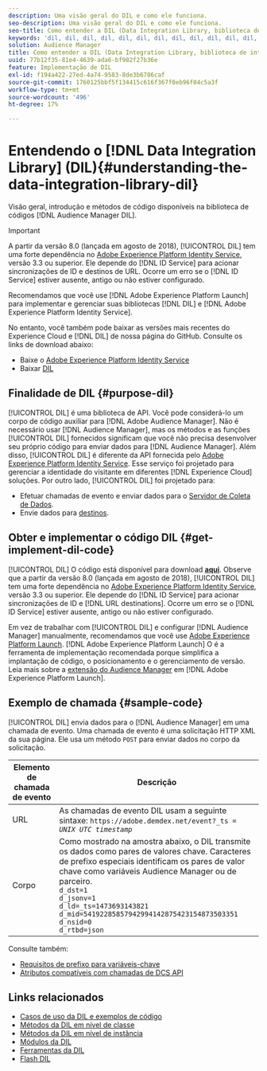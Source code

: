 ```yaml
---
description: Uma visão geral do DIL e como ele funciona.
seo-description: Uma visão geral do DIL e como ele funciona.
seo-title: Como entender a DIL (Data Integration Library, biblioteca de integração de dados)
keywords: 'dil, dil, dil, dil, dil, dil, dil, dil, dil, dil, dil, dil, dil, dil, dil, dil, dil, dil, dil, dil, dil, dil, dil, dil, dil, dil, dil, dil, dil, dil, dil, dil, dil, dil, l, '
solution: Audience Manager
title: Como entender a DIL (Data Integration Library, biblioteca de integração de dados)
uuid: 77b12f35-81e4-4639-ada6-bf982f27b36e
feature: Implementação de DIL
exl-id: f194a422-27ed-4a74-9583-8de3b6786caf
source-git-commit: 1760125bbf5f134415c616f367f0eb96f04c5a3f
workflow-type: tm+mt
source-wordcount: '496'
ht-degree: 17%

---
```


# Entendendo o [!DNL Data Integration Library] (DIL){#understanding-the-data-integration-library-dil}

Visão geral, introdução e métodos de código disponíveis na biblioteca de códigos [!DNL Audience Manager DIL].

>[!IMPORTANT]
>
>A partir da versão 8.0 (lançada em agosto de 2018), [!UICONTROL DIL] tem uma forte dependência no [Adobe Experience Platform Identity Service](https://docs.adobe.com/content/help/pt-BR/id-service/using/home.html), versão 3.3 ou superior. Ele depende do [!DNL ID Service] para acionar sincronizações de ID e destinos de URL. Ocorre um erro se o [!DNL ID Service] estiver ausente, antigo ou não estiver configurado.
>
>Recomendamos que você use [!DNL Adobe Experience Platform Launch] para implementar e gerenciar suas bibliotecas [!DNL DIL] e [!DNL Adobe Experience Platform Identity Service].

No entanto, você também pode baixar as versões mais recentes do Experience Cloud e [!DNL DIL] de nossa página do GitHub. Consulte os links de download abaixo:

* Baixe o [Adobe Experience Platform Identity Service](https://github.com/Adobe-Marketing-Cloud/id-service/releases)
* Baixar [DIL](https://github.com/Adobe-Marketing-Cloud/dil/releases)

## Finalidade de DIL {#purpose-dil}

[!UICONTROL DIL] é uma biblioteca de API. Você pode considerá-lo um corpo de código auxiliar para [!DNL Adobe Audience Manager]. Não é necessário usar [!DNL Audience Manager], mas os métodos e as funções [!UICONTROL DIL] fornecidos significam que você não precisa desenvolver seu próprio código para enviar dados para [!DNL Audience Manager]. Além disso, [!UICONTROL DIL] é diferente da API fornecida pelo [Adobe Experience Platform Identity Service](https://docs.adobe.com/content/help/en/id-service/using/home.html). Esse serviço foi projetado para gerenciar a identidade do visitante em diferentes [!DNL Experience Cloud] soluções. Por outro lado, [!UICONTROL DIL] foi projetado para:

* Efetuar chamadas de evento e enviar dados para o [Servidor de Coleta de Dados](../reference/system-components/components-data-collection.md).
* Envie dados para [destinos](../features/destinations/destinations.md).

## Obter e implementar o código DIL {#get-implement-dil-code}

[!UICONTROL DIL] O código está disponível para download  **[aqui](https://github.com/Adobe-Marketing-Cloud/dil/releases)**. Observe que a partir da versão 8.0 (lançada em agosto de 2018), [!UICONTROL DIL] tem uma forte dependência no [Adobe Experience Platform Identity Service](https://docs.adobe.com/content/help/en/id-service/using/home.html), versão 3.3 ou superior. Ele depende do [!DNL ID Service] para acionar sincronizações de ID e [!DNL URL destinations]. Ocorre um erro se o [!DNL ID Service] estiver ausente, antigo ou não estiver configurado.

Em vez de trabalhar com [!UICONTROL DIL] e configurar [!DNL Audience Manager] manualmente, recomendamos que você use [Adobe Experience Platform Launch](https://experienceleague.adobe.com/docs/launch/using/home.html). [!DNL Adobe Experience Platform Launch] O é a ferramenta de implementação recomendada porque simplifica a implantação de código, o posicionamento e o gerenciamento de versão. Leia mais sobre a [extensão do Audience Manager](https://experienceleague.adobe.com/docs/launch/using/extensions-ref/adobe-extension/audience-manager/overview.html) em [!DNL Adobe Experience Platform Launch].

## Exemplo de chamada {#sample-code}

[!UICONTROL DIL] envia dados para o  [!DNL Audience Manager] em uma chamada de evento. Uma chamada de evento é uma solicitação HTTP XML da sua página. Ele usa um método `POST` para enviar dados no corpo da solicitação.

| Elemento de chamada de evento | Descrição |
|--- |--- |
| URL | As chamadas de evento DIL usam a seguinte sintaxe: `https://adobe.demdex.net/event?_ts =` *`UNIX UTC timestamp`* |
| Corpo | Como mostrado na amostra abaixo, o DIL transmite os dados como pares de valores chave. Caracteres de prefixo especiais identificam os pares de valor chave como variáveis Audience Manager ou de parceiro.<br>`d_dst=1`<br>`d_jsonv=1`<br>`d_ld=_ts=1473693143821`<br>`d_mid=54192285857942994142875423154873503351`<br>`d_nsid=0`<br>`d_rtbd=json`<br> |

Consulte também:
* [Requisitos de prefixo para variáveis-chave](../features/traits/trait-variable-prefixes.md)
* [Atributos compatíveis com chamadas de DCS API](../api/dcs-intro/dcs-api-reference/dcs-keys.md)

## Links relacionados

* [Casos de uso da DIL e exemplos de código](/help/using/dil/dil-use-cases.md)
* [Métodos da DIL em nível de classe ](/help/using/dil/dil-class-overview/dil-start.md)
* [Métodos da DIL em nível de instância](/help/using/dil/dil-instance-methods.md)
* [Módulos da DIL](/help/using/dil/dil-modules.md)
* [Ferramentas da DIL](/help/using/dil/dil-tools.md)
* [Flash DIL](/help/using/dil/dil-flash.md)
